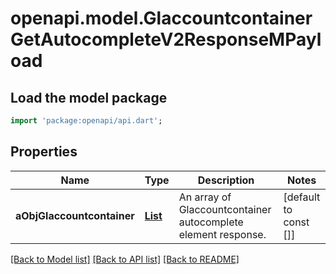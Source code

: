 # openapi.model.GlaccountcontainerGetAutocompleteV2ResponseMPayload

## Load the model package
```dart
import 'package:openapi/api.dart';
```

## Properties
Name | Type | Description | Notes
------------ | ------------- | ------------- | -------------
**aObjGlaccountcontainer** | [**List<GlaccountcontainerAutocompleteElementResponse>**](GlaccountcontainerAutocompleteElementResponse.md) | An array of Glaccountcontainer autocomplete element response. | [default to const []]

[[Back to Model list]](../README.md#documentation-for-models) [[Back to API list]](../README.md#documentation-for-api-endpoints) [[Back to README]](../README.md)


